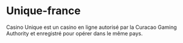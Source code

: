 # Unique-france
Casino Unique est un casino en ligne autorisé par la Curacao Gaming Authority et enregistré pour opérer dans le même pays. 
